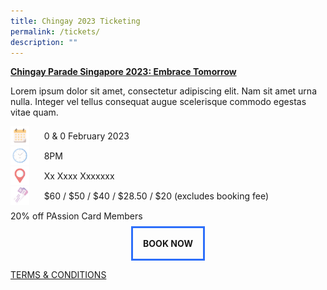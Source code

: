 ```yaml
---
title: Chingay 2023 Ticketing
permalink: /tickets/
description: ""
---
```

<u><b>Chingay Parade Singapore 2023: Embrace Tomorrow</b></u>

<p>Lorem ipsum dolor sit amet, consectetur adipiscing elit. Nam sit amet urna nulla. Integer vel tellus consequat augue scelerisque commodo egestas vitae quam. </p>

<p>
 </p>
	
<div style="line-height:2rem;"><img src="/images/Date.png" style="float:left; width:30px;height:30px"/>&nbsp; &nbsp; &nbsp;  0 & 0 February 2023<br>
<img src="/images/Time.png" style="float:left; width:30px;height:30px"/>
&nbsp; &nbsp; &nbsp; 8PM<br>
<img src="/images/Venue.png" style="float:left; width:30px;height:30px"/>&nbsp; &nbsp; &nbsp; 
Xx Xxxx Xxxxxxx<br>
<img src="/images/Tickets.png" style="float:left; width:30px;height:30px"/>&nbsp; &nbsp; &nbsp;  $60 / $50 / $40 / $28.50 / $20 (excludes booking fee) <br>
	20% off PAssion Card Members</div>

<div style="display: block; margin: auto; text-align:center; border:3px solid #2d6ffa; width:fit-content;"><a style="text-decoration:none;" href="https://www.sistic.com.sg/"><div style="padding:1rem"><b>BOOK NOW</b></div></a></div>



	
[TERMS & CONDITIONS](/files/xxx.pdf)